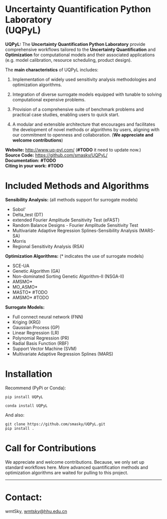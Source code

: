 # Uncertainty Quantification Python Laboratory <br> (UQPyL)

**UQPyL:** The **Uncertainty Quantification Python Laboratory** provide comprehensive workflows tailored to the **Uncertainty Quantification** and **Optimization** for computational models and their associated applications (e.g. model calibration, resource scheduling, product design). 

The **main characteristics** of UQPyL includes:

1. Implementation of widely used sensitivity analysis methodologies and optimization algorithms.

2. Integration of diverse surrogate models equipped with tunable to solving computational expensive problems.

3. Provision of a comprehensive suite of benchmark problems and practical case studies, enabling users to quick start.

4. A modular and extensible architecture that encourages and facilitates the development of novel methods or algorithms by users, aligning with our commitment to openness and collaboration. (**We appreciate and welcome contributions**)

 **Website:** http://www.uq-pyl.com/ (**#TODO** it need to update now.) <br>
  **Source Code:** https://github.com/smasky/UQPyL/ <br> 
  **Documentation:** **#TODO** <br>
  **Citing in your work:** **#TODO** <br>

# Included Methods and Algorithms
**Sensibility Analysis:** (all methods support for surrogate models)
- Sobol'
- Delta_test (DT)
- extended Fourier Amplitude Sensitivity Test (eFAST)
- Random Balance Designs - Fourier Amplitude Sensitivity Test
- Multivariate Adaptive Regression Splines-Sensibility Analysis (MARS-SA)
- Morris
- Regional Sensitivity Analysis (RSA)

**Optimization Algorithms:** (* indicates the use of surrogate models)
- SCE-UA
- Genetic Algorithm (GA)
- Non-dominated Sorting Genetic Algorithm-II (NSGA-II)
- AMSMO*
- MO_ASMO*
- MASTO* #TODO
- AMSMO* #TODO

**Surrogate Models:**
- Full connect neural network (FNN)
- Kriging (KRG)
- Gaussian Process (GP)
- Linear Regression (LR)
- Polynomial Regression (PR)
- Radial Basis Function (RBF)
- Support Vector Machine (SVM)
- Multivariate Adaptive Regression Splines (MARS)

# Installation

Recommend (PyPi or Conda):

```
pip install UQPyL

conda install UQPyL
```

And also:

```
git clone https://github.com/smasky/UQPyL.git 
pip install . 
```


# Call for Contributions
We appreciate and welcome contributions. Because, we only set up standard workflows here. More advanced quantification methods and optimization algorithms are waited for pulling to this project.

---
# Contact:

wmtSky, <wmtsky@hhu.edu.cn> 





